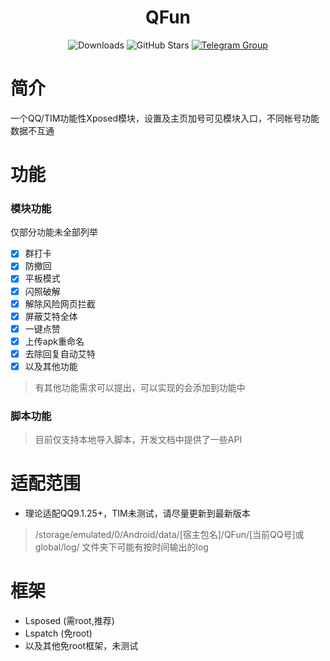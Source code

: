<div align="center">
    <h1> QFun </h1>

![Downloads](https://img.shields.io/github/downloads/Xposed-Modules-Repo/me.yxp.qfun/total)
![GitHub Stars](https://img.shields.io/github/stars/Xposed-Modules-Repo/me.yxp.qfun?style=social)
[![Telegram Group](https://img.shields.io/badge/Telegram-Join_Group-2CA5E0?logo=telegram)](https://t.me/QFunChatGroup)

</div>

# 简介
一个QQ/TIM功能性Xposed模块，设置及主页加号可见模块入口，不同帐号功能数据不互通
# 功能
### 模块功能
仅部分功能未全部列举
 - [x] 群打卡
 - [x] 防撤回
 - [x] 平板模式
 - [x] 闪照破解
 - [x] 解除风险网页拦截
 - [x] 屏蔽艾特全体
 - [x] 一键点赞
 - [x] 上传apk重命名
 - [x] 去除回复自动艾特
 - [x] 以及其他功能
> 有其他功能需求可以提出，可以实现的会添加到功能中
### 脚本功能
> 目前仅支持本地导入脚本，开发文档中提供了一些API
# 适配范围
+ 理论适配QQ9.1.25+，TIM未测试，请尽量更新到最新版本
> /storage/emulated/0/Android/data/[宿主包名]/QFun/[当前QQ号]或global/log/ 文件夹下可能有按时间输出的log
# 框架
+ Lsposed (需root,推荐)
+ Lspatch (免root)
+ 以及其他免root框架，未测试
